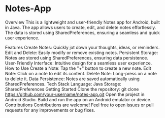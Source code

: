 # Notes-App
Overview
This is a lightweight and user-friendly Notes app for Android, built in Java. The app allows users to create, edit, and delete notes effortlessly. The data is stored using SharedPreferences, ensuring a seamless and quick user experience.

Features
Create Notes: Quickly jot down your thoughts, ideas, or reminders.
Edit and Delete: Easily modify or remove existing notes.
Persistent Storage: Notes are stored using SharedPreferences, ensuring data persistence.
User-Friendly Interface: Intuitive design for a seamless user experience.
How to Use
Create a Note: Tap the "+" button to create a new note.
Edit Note: Click on a note to edit its content.
Delete Note: Long-press on a note to delete it.
Data Persistence: Notes are saved automatically using SharedPreferences.
Tech Stack
Language: Java
Storage: SharedPreferences
Getting Started
Clone the repository: git clone https://github.com/your-username/notes-app.git
Open the project in Android Studio.
Build and run the app on an Android emulator or device.
Contributions
Contributions are welcome! Feel free to open issues or pull requests for any improvements or bug fixes.
